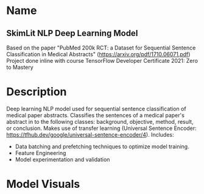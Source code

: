 # Name
## SkimLit NLP Deep Learning Model
Based on the paper "PubMed 200k RCT: a Dataset for Sequential Sentence Classification in Medical Abstracts" (https://arxiv.org/pdf/1710.06071.pdf)
Project done inline with course TensorFlow Developer Certificate 2021: Zero to Mastery

# Description
Deep learning NLP model used for sequential sentence classification of medical paper abstracts.
Classifies the sentences of a medical paper's abstract in to the following classes:  background, objective, method, result, or conclusion.
Makes use of transfer learning (Universal Sentence Encoder: https://tfhub.dev/google/universal-sentence-encoder/4).
Includes:
- Data batching and prefetching techniques to optimize model training.
- Feature Engineering
- Model experimentation and validation

# Model Visuals
